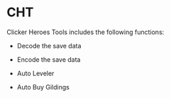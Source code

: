 # CHT
Clicker Heroes Tools includes the following functions:
  
- Decode the save data
 
- Encode the save data

- Auto Leveler

- Auto Buy Gildings
